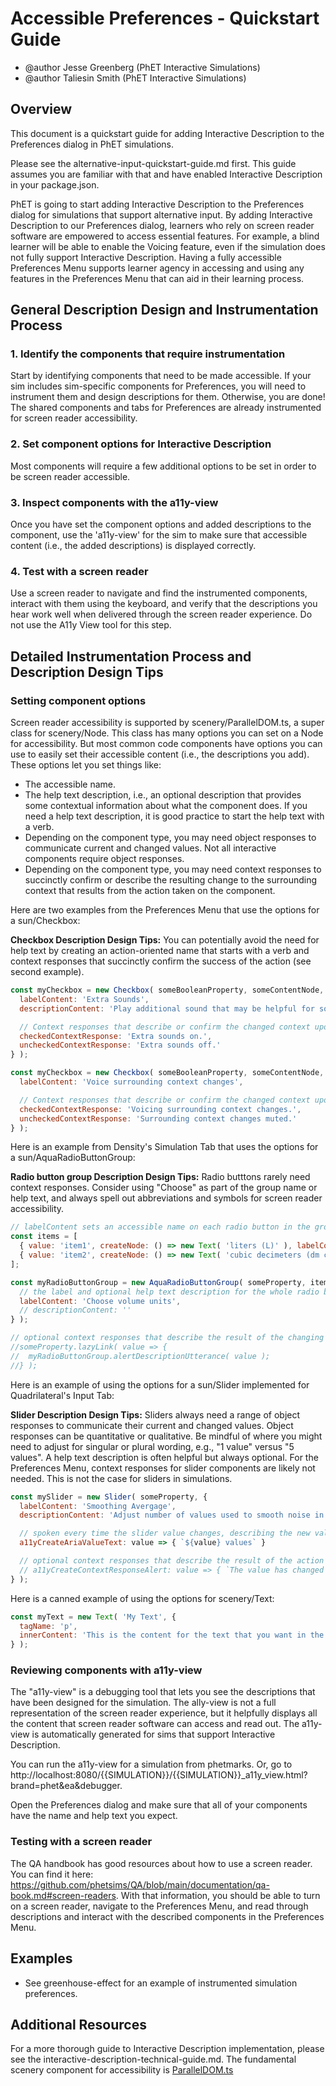 # Accessible Preferences - Quickstart Guide

- @author Jesse Greenberg (PhET Interactive Simulations)
- @author Taliesin Smith (PhET Interactive Simulations)

## Overview

This document is a quickstart guide for adding Interactive Description to the Preferences dialog in PhET simulations.

Please see the alternative-input-quickstart-guide.md first. This guide assumes you are familiar with that
and have enabled Interactive Description in your package.json.

PhET is going to start adding Interactive Description to the Preferences dialog for simulations that support
alternative input. By adding Interactive Description to our Preferences dialog, learners who rely on screen reader
software are empowered to access essential features. For example, a blind learner will be able to enable the Voicing
feature, even if the simulation does not fully support Interactive Description. Having a fully accessible Preferences
Menu supports learner agency in accessing and using any features in the Preferences Menu that can aid in their learning
process.

## General Description Design and Instrumentation Process

### 1. Identify the components that require instrumentation

Start by identifying components that need to be made accessible. If your sim includes sim-specific components for
Preferences, you will need to instrument them and design descriptions for them. Otherwise, you are done! The shared
components and tabs for Preferences are already instrumented for screen reader accessibility.

### 2. Set component options for Interactive Description

Most components will require a few additional options to be set in order to be screen reader accessible.

### 3. Inspect components with the a11y-view

Once you have set the component options and added descriptions to the component, use the 'a11y-view' for the sim to make
sure that accessible content (i.e., the added descriptions) is displayed correctly.

### 4. Test with a screen reader

Use a screen reader to navigate and find the instrumented components, interact with them using the keyboard, and verify
that the descriptions you hear work well when delivered through the screen reader experience. Do not use the A11y View
tool for this step.

## Detailed Instrumentation Process and Description Design Tips

### Setting component options

Screen reader accessibility is supported by scenery/ParallelDOM.ts, a super class for scenery/Node. This class has many
options you can set on a Node for accessibility. But most common code components have options you can use to easily
set their accessible content (i.e., the descriptions you add). These options let you set things like:

- The accessible name.
- The help text description, i.e., an optional description that provides some contextual
  information about what the component does. If you need a help text description, it is good practice to start the help
  text with a verb.
- Depending on the component type, you may need object responses to communicate current and changed values. Not all
  interactive components require object responses.
- Depending on the component type, you may need context responses to succinctly confirm or describe the resulting change
  to the surrounding context that results from the action taken on the component.

Here are two examples from the Preferences Menu that use the options for a sun/Checkbox:

**Checkbox Description Design Tips:** You can potentially avoid the need for help text by creating an action-oriented
name that starts with a verb and context responses that succinctly confirm the success of the action (see second
example).

```js
const myCheckbox = new Checkbox( someBooleanProperty, someContentNode, {
  labelContent: 'Extra Sounds',
  descriptionContent: 'Play additional sound that may be helpful for some learners.',

  // Context responses that describe or confirm the changed context upon toggling the checkbox
  checkedContextResponse: 'Extra sounds on.',
  uncheckedContextResponse: 'Extra sounds off.'
} );
```

```js
const myCheckbox = new Checkbox( someBooleanProperty, someContentNode, {
  labelContent: 'Voice surrounding context changes',

  // Context responses that describe or confirm the changed context upon toggling the checkbox
  checkedContextResponse: 'Voicing surrounding context changes.',
  uncheckedContextResponse: 'Surrounding context changes muted.'
} );
```

Here is an example from Density's Simulation Tab that uses the options for a sun/AquaRadioButtonGroup:

**Radio button group Description Design Tips:** Radio butttons rarely need context responses. Consider using "Choose" as
part of the group name or help text, and always spell out abbreviations and symbols for screen reader accessibility.

```js
// labelContent sets an accessible name on each radio button in the group.
const items = [
  { value: 'item1', createNode: () => new Text( 'liters (L)' ), labelContent: 'liters (L)' },
  { value: 'item2', createNode: () => new Text( 'cubic decimeters (dm cubed)' ), labelContent: 'cubic decimeters (dm3)' },
];

const myRadioButtonGroup = new AquaRadioButtonGroup( someProperty, items, {
  // the label and optional help text description for the whole radio button group.
  labelContent: 'Choose volume units',
  // descriptionContent: ''
} );
```

```js
// optional context responses that describe the result of the changing Property
//someProperty.lazyLink( value => {
//  myRadioButtonGroup.alertDescriptionUtterance( value );
//} );
```

Here is an example of using the options for a sun/Slider implemented for Quadrilateral's Input Tab:

**Slider Description Design Tips:** Sliders always need a range of object responses to communicate their current and
changed values. Object responses can be quantitative or qualitative. Be mindful of where you might need to adjust for
singular or plural wording, e.g., "1 value" versus "5 values". A help text description is often helpful but always
optional. For the Preferences Menu, context responses for slider components are likely not needed. This is not the case
for sliders in simulations.

```js
const mySlider = new Slider( someProperty, {
  labelContent: 'Smoothing Avergage',
  descriptionContent: 'Adjust number of values used to smooth noise in incoming sensor values from input device.',

  // spoken every time the slider value changes, describing the new value
  a11yCreateAriaValueText: value => { `${value} values` }

  // optional context responses that describe the result of the action
  // a11yCreateContextResponseAlert: value => { `The value has changed to ${value}.` }
} );
```

Here is a canned example of using the options for scenery/Text:

```js
const myText = new Text( 'My Text', {
  tagName: 'p',
  innerContent: 'This is the content for the text that you want in the PDOM.'
} );
```

### Reviewing components with a11y-view

The "a11y-view" is a debugging tool that lets you see the descriptions that have been designed for the simulation. The
ally-view is not a full representation of the screen reader experience, but it helpfully displays all the content that
screen reader software can access and read out. The a11y-view is automatically generated for sims that support
Interactive Description.

You can run the a11y-view for a simulation from phetmarks.
Or, go to http://localhost:8080/{{SIMULATION}}/{{SIMULATION}}_a11y_view.html?brand=phet&ea&debugger.

Open the Preferences dialog and make sure that all of your components have the name and help text you expect.

### Testing with a screen reader

The QA handbook has good resources about how to use a screen reader. You can find it
here: https://github.com/phetsims/QA/blob/main/documentation/qa-book.md#screen-readers.
With that information, you should be able to turn on a screen reader, navigate to the Preferences Menu, and read
through descriptions and interact with the described components in the Preferences Menu.

## Examples

- See greenhouse-effect for an example of instrumented simulation preferences.

## Additional Resources

For a more thorough guide to Interactive Description implementation, please see the
interactive-description-technical-guide.md.
The fundamental scenery component for accessibility
is [ParallelDOM.ts](https://github.com/phetsims/scenery/blob/main/js/accessibility/pdom/ParallelDOM.ts)
